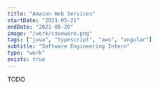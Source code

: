 ```yaml
---
title: "Amazon Web Services"
startDate: "2021-05-21"
endDate: "2021-08-20"
image: "/work/caseware.png"
tags: ["java", "typescript", "aws", "angular"]
subtitle: "Software Engineering Intern"
type: "work"
exists: true
---
```


TODO
